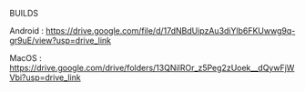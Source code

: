 BUILDS

Android : https://drive.google.com/file/d/17dNBdUipzAu3diYlb6FKUwwg9q-gr9uE/view?usp=drive_link

MacOS : https://drive.google.com/drive/folders/13QNiIROr_z5Peg2zUoek__dQywFjWVbi?usp=drive_link                                                   
